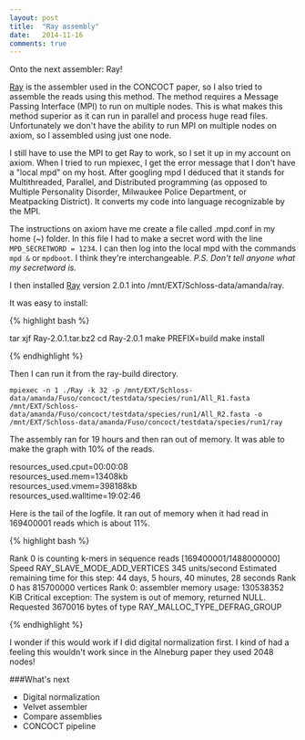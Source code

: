 ```yaml
---
layout: post
title:  "Ray assembly"
date:   2014-11-16
comments: true
---
```


Onto the next assembler: Ray!

[Ray](http://denovoassembler.sourceforge.net/) is the assembler used in the CONCOCT paper, so I also tried to assemble the reads using this method. The method requires a Message Passing Interface (MPI) to run on multiple nodes. This is what makes this method superior as it can run in parallel and process huge read files. Unfortunately we don't have the ability to run MPI on multiple nodes on axiom, so I assembled using just one node.

I still have to use the MPI to get Ray to work, so I set it up in my account on axiom. When I tried to run mpiexec, I get the error message that I don't have a "local mpd" on my host. After googling mpd I deduced that it stands for Multithreaded, Parallel, and Distributed programming (as opposed to Multiple Personality Disorder, Milwaukee Police Department, or Meatpacking District). It converts my code into language recognizable by the MPI. 

The instructions on axiom have me create a file called .mpd.conf in my home (~) folder. In this file I had to make a secret word with the line `MPD_SECRETWORD = 1234`. I can then log into the local mpd with the commands `mpd &` or `mpdboot`. I think they're interchangeable. *P.S. Don't tell anyone what my secretword is.*

I then installed [Ray](http://sourceforge.net/projects/denovoassembler/files/) version 2.0.1 into /mnt/EXT/Schloss-data/amanda/ray. 

It was easy to install:

{% highlight bash %}

tar xjf Ray-2.0.1.tar.bz2
cd Ray-2.0.1
make PREFIX=build
make install
	
{% endhighlight %}	

Then I can run it from the ray-build directory.

```
mpiexec -n 1 ./Ray -k 32 -p /mnt/EXT/Schloss-data/amanda/Fuso/concoct/testdata/species/run1/All_R1.fasta /mnt/EXT/Schloss-data/amanda/Fuso/concoct/testdata/species/run1/All_R2.fasta -o /mnt/EXT/Schloss-data/amanda/Fuso/concoct/testdata/species/run1/ray
```


The assembly ran for 19 hours and then ran out of memory. It was able to make the graph with 10% of the reads.

resources_used.cput=00:00:08  
resources_used.mem=13408kb  
resources_used.vmem=398188kb  
resources_used.walltime=19:02:46  

Here is the tail of the logfile. It ran out of memory when it had read in 169400001 reads which is about 11%. 

{% highlight bash %}

Rank 0 is counting k-mers in sequence reads [169400001/1488000000]
Speed RAY_SLAVE_MODE_ADD_VERTICES 345 units/second
Estimated remaining time for this step: 44 days, 5 hours, 40 minutes, 28 seconds
Rank 0 has 815700000 vertices
Rank 0: assembler memory usage: 130538352 KiB
Critical exception: The system is out of memory, returned NULL.
Requested 3670016 bytes of type RAY_MALLOC_TYPE_DEFRAG_GROUP

{% endhighlight %}

I wonder if this would work if I did digital normalization first. I kind of had a feeling this wouldn't work since in the Alneburg paper they used 2048 nodes! 

###What's next

* Digital normalization
* Velvet assembler
* Compare assemblies
* CONCOCT pipeline

